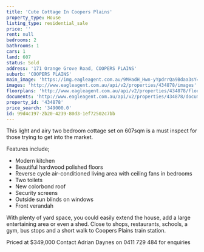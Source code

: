 ```yaml
---
title: 'Cute Cottage In Coopers Plains'
property_type: House
listing_type: residential_sale
price: ''
rent: null
bedrooms: 2
bathrooms: 1
cars: 1
land: 607
status: Sold
address: '171 Orange Grove Road, COOPERS PLAINS'
suburb: 'COOPERS PLAINS'
main_image: 'https://img.eagleagent.com.au/9MHadH_Hwn-yYpdrrQa9Bdaa3sY=/1280x854/smart/https://s3-us-west-2.amazonaws.com/eagleagent-orig/images/6818526/104638159-image-M.jpg'
images: 'http://www.eagleagent.com.au/api/v2/properties/434878/images'
floorplans: 'http://www.eagleagent.com.au/api/v2/properties/434878/floorplans'
documents: 'http://www.eagleagent.com.au/api/v2/properties/434878/documents'
property_id: '434878'
price_search: '349000.0'
id: 99d4c197-2b20-4239-80d3-1ef72502c7bb
---
```

This light and airy two bedroom cottage set on 607sqm is a must inspect for those trying to get into the market.

Features include;

  -  Modern kitchen
  -  Beautiful hardwood polished floors
  -  Reverse cycle air-conditioned living area with ceiling fans in bedrooms
  -  Two toilets
  -  New colorbond roof
  -  Security screens
  -  Outside sun blinds on windows
  -  Front verandah

With plenty of yard space, you could easily extend the house, add a large entertaining area or even a shed.
Close to shops, restaurants, schools, a gym, bus stops and a short walk to Coopers Plains train station.

Priced at $349,000
Contact Adrian Daynes on 0411 729 484 for enquiries